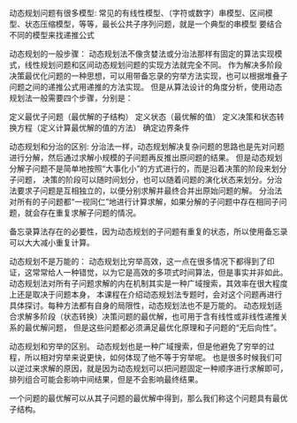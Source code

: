 

动态规划问题有很多模型:
常见的有线性模型、（字符或数字）串模型、区间模型、状态压缩模型，等等，最长公共子序列问题，就是一个典型的串模型
要结合不同的模型来找递推公式


动态规划的一般步骤：
动态规划法不像贪婪法或分治法那样有固定的算法实现模式，线性规划问题和区间动态规划问题的实现方法就完全不同。
作为解决多阶段决策最优化问题的一种思想，可以用带备忘录的穷举方法实现，也可以根据堆叠子问题之间的递推公式用递推的方法实现。
但是从算法设计的角度分析，使用动态规划法一般需要四个步骤，分别是：

定义最优子问题（最优解的子结构）
定义状态（最优解的值）
定义决策和状态转换方程（定义计算最优解的值的方法）
确定边界条件

动态规划和分治的区别:
分治法一样，动态规划解决复杂问题的思路也是先对问题进行分解，然后通过求解小规模的子问题再反推出原问题的结果。
但是动态规划分解子问题不是简单地按照“大事化小”的方式进行的，而是沿着决策的阶段来划分子问题，
决策的阶段可以随时间划分，也可以随着问题的演化状态来划分。分治法要求子问题是互相独立的，以便分别求解并最终合并出原始问题的解。
分治法对所有的子问题都“一视同仁”地进行计算求解，如果分解的子问题中存在相同子问题，就会存在重复求解子问题的情况。


备忘录算法存在的必要性，因为动态规划的子问题有重复的状态，所以使用备忘录可以大大减小重复计算。

动态规划不是万能的：
动态规划比穷举高效，这一点在很多情况下都得到了印证，这常常给人一种错觉，以为它是高效的多项式时间算法，但是事实并非如此。
动态规划法对所有子问题求解的内在机制其实是一种广域搜索，其效率在很大程度上还是取决于问题本身，
本课程在介绍动态规划法专题时，会对这个问题再进行具体探讨。每种方法都有自身的局限性，动态规划法也不是万能的。
动态规划适合求解多阶段（状态转换）决策问题的最优解，也可用于含有线性或非线性递推关系的最优解问题，
但是这些问题都必须满足最优化原理和子问题的“无后向性”。

动态规划和穷举的区别。
动态规划也是一种广域搜索，但是他避免了穷举的过程，所以相对穷举来说更快，如何体现了他不等于穷举呢。
也是很多时候我们可以逆过来求解的原因，就是因为动态规划可以把问题固定一种顺序进行求解即可，排列组合可能会影响中间结果，但是不会影响最终结果。


一个问题的最优解可以从其子问题的最优解中得到，那么我们称这个问题具有最优子结构。






























